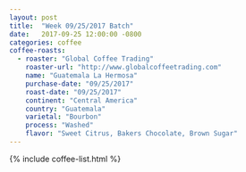 ```yaml
---
layout: post
title:  "Week 09/25/2017 Batch"
date:   2017-09-25 12:00:00 -0800
categories: coffee
coffee-roasts:
  - roaster: "Global Coffee Trading"
    roaster-url: "http://www.globalcoffeetrading.com"
    name: "Guatemala La Hermosa"
    purchase-date: "09/25/2017"
    roast-date: "09/25/2017"
    continent: "Central America"
    country: "Guatemala"
    varietal: "Bourbon"
    process: "Washed"
    flavor: "Sweet Citrus, Bakers Chocolate, Brown Sugar"
---
```


{% include coffee-list.html %}
